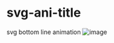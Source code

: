 # svg-ani-title
svg bottom line animation
![image](https://user-images.githubusercontent.com/24298382/140681770-17fbbc5a-bdd4-4321-9fe3-516f69ef663d.png)

